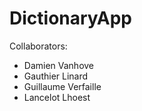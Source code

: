# DictionaryApp

Collaborators:
* Damien Vanhove
* Gauthier Linard
* Guillaume Verfaille
* Lancelot Lhoest


